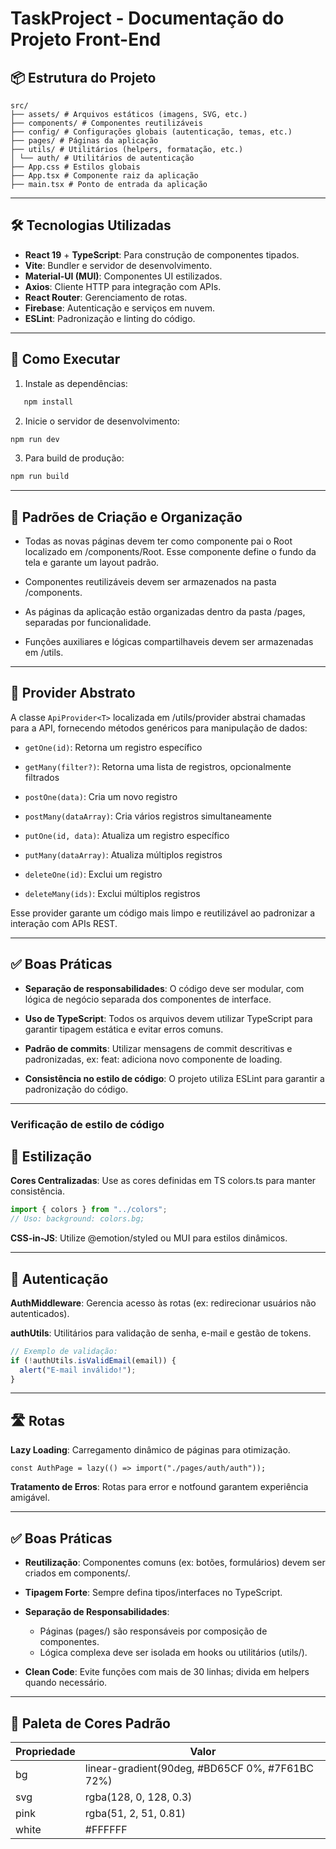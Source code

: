 # TaskProject - Documentação do Projeto Front-End

## 📦 Estrutura do Projeto
```
src/
├── assets/ # Arquivos estáticos (imagens, SVG, etc.)
├── components/ # Componentes reutilizáveis
├── config/ # Configurações globais (autenticação, temas, etc.)
├── pages/ # Páginas da aplicação
├── utils/ # Utilitários (helpers, formatação, etc.)
│ └── auth/ # Utilitários de autenticação
├── App.css # Estilos globais
├── App.tsx # Componente raiz da aplicação
├── main.tsx # Ponto de entrada da aplicação

```

---

## 🛠️ Tecnologias Utilizadas

- **React 19** + **TypeScript**: Para construção de componentes tipados.
- **Vite**: Bundler e servidor de desenvolvimento.
- **Material-UI (MUI)**: Componentes UI estilizados.
- **Axios**: Cliente HTTP para integração com APIs.
- **React Router**: Gerenciamento de rotas.
- **Firebase**: Autenticação e serviços em nuvem.
- **ESLint**: Padronização e linting do código.

---

## 🚀 Como Executar

1. Instale as dependências:
   
```bash
   npm install
```

2. Inicie o servidor de desenvolvimento:

```bash
npm run dev
```

3. Para build de produção:

```bash
npm run build
```

---


## 📝 Padrões de Criação e Organização

- Todas as novas páginas devem ter como componente pai o Root localizado em /components/Root. Esse componente define o fundo da tela e garante um layout padrão.

- Componentes reutilizáveis devem ser armazenados na pasta /components.

- As páginas da aplicação estão organizadas dentro da pasta /pages, separadas por funcionalidade.

- Funções auxiliares e lógicas compartilhaveis devem ser armazenadas em /utils.

---


## 🔄 Provider Abstrato

A classe `ApiProvider<T>` localizada em /utils/provider abstrai chamadas para a API, fornecendo métodos genéricos para manipulação de dados:

- `getOne(id)`: Retorna um registro específico

- `getMany(filter?)`: Retorna uma lista de registros, opcionalmente filtrados

- `postOne(data)`: Cria um novo registro

- `postMany(dataArray)`: Cria vários registros simultaneamente

- `putOne(id, data)`: Atualiza um registro específico

- `putMany(dataArray)`: Atualiza múltiplos registros

- `deleteOne(id)`: Exclui um registro

- `deleteMany(ids)`: Exclui múltiplos registros

Esse provider garante um código mais limpo e reutilizável ao padronizar a interação com APIs REST.

---


## ✅ Boas Práticas

- **Separação de responsabilidades**: O código deve ser modular, com lógica de negócio separada dos componentes de interface.

- **Uso de TypeScript**: Todos os arquivos devem utilizar TypeScript para garantir tipagem estática e evitar erros comuns.

- **Padrão de commits**: Utilizar mensagens de commit descritivas e padronizadas, ex: feat: adiciona novo componente de loading.

- **Consistência no estilo de código**: O projeto utiliza ESLint para garantir a padronização do código.


---


### Verificação de estilo de código

## 🎨 Estilização

**Cores Centralizadas**: Use as cores definidas em TS colors.ts para manter consistência.

```typescript
import { colors } from "../colors";
// Uso: background: colors.bg;
```

**CSS-in-JS**: Utilize @emotion/styled ou MUI para estilos dinâmicos.

---

## 🔐 Autenticação

**AuthMiddleware**: Gerencia acesso às rotas (ex: redirecionar usuários não autenticados).

**authUtils**: Utilitários para validação de senha, e-mail e gestão de tokens.

```typescript
// Exemplo de validação:
if (!authUtils.isValidEmail(email)) {
  alert("E-mail inválido!");
}
```

---


## 🛣️ Rotas

**Lazy Loading**: Carregamento dinâmico de páginas para otimização.

```tsx
const AuthPage = lazy(() => import("./pages/auth/auth"));
```

**Tratamento de Erros**: Rotas para error e notfound garantem experiência amigável.

---


## ✅ Boas Práticas

- **Reutilização**: Componentes comuns (ex: botões, formulários) devem ser criados em components/.

- **Tipagem Forte**: Sempre defina tipos/interfaces no TypeScript.

- **Separação de Responsabilidades**:
  - Páginas (pages/) são responsáveis por composição de componentes.
  - Lógica complexa deve ser isolada em hooks ou utilitários (utils/).

- **Clean Code**: Evite funções com mais de 30 linhas; divida em helpers quando necessário.

---


## 🎨 Paleta de Cores Padrão

| Propriedade | Valor |
|-------------|-------|
| bg | linear-gradient(90deg, #BD65CF 0%, #7F61BC 72%) |
| svg | rgba(128, 0, 128, 0.3) |
| pink | rgba(51, 2, 51, 0.81) |
| white | #FFFFFF |
